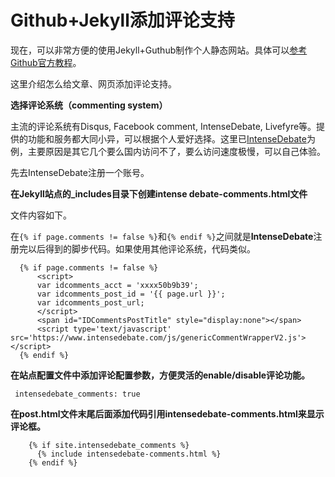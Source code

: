 # Github+Jekyll添加评论支持

现在，可以非常方便的使用Jekyll+Guthub制作个人静态网站。具体可以[参考Github官方教程][da70f265]。

  [da70f265]: https://help.github.com/articles/using-jekyll-as-a-static-site-generator-with-github-pages/ "Github Pages官方教程"

这里介绍怎么给文章、网页添加评论支持。

**选择评论系统（commenting system）**

主流的评论系统有Disqus, Facebook comment, IntenseDebate, Livefyre等。提供的功能和服务都大同小异，可以根据个人爱好选择。这里已[IntenseDebate](https://intensedebate.com/)为例，主要原因是其它几个要么国内访问不了，要么访问速度极慢，可以自己体验。

先去IntenseDebate注册一个账号。

**在Jekyll站点的_includes目录下创建intense debate-comments.html文件**

文件内容如下。

在``{% if page.comments != false %}``和``{% endif %}``之间就是**IntenseDebate**注册完以后得到的脚步代码。如果使用其他评论系统，代码类似。

````
  {% if page.comments != false %}
      <script>
      var idcomments_acct = 'xxxx50b9b39';
      var idcomments_post_id = '{{ page.url }}';
      var idcomments_post_url;
      </script>
      <span id="IDCommentsPostTitle" style="display:none"></span>
      <script type='text/javascript' src='https://www.intensedebate.com/js/genericCommentWrapperV2.js'></script>
  {% endif %}
````

**在站点配置文件中添加评论配置参数，方便灵活的enable/disable评论功能。**

     intensedebate_comments: true

**在post.html文件末尾后面添加代码引用intensedebate-comments.html来显示评论框。**

````
    {% if site.intensedebate_comments %}
      {% include intensedebate-comments.html %}
    {% endif %}

````
